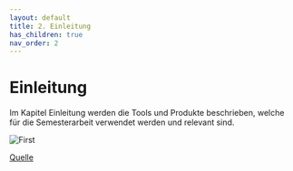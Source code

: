 ```yaml
---
layout: default
title: 2. Einleitung
has_children: true
nav_order: 2
---
```


# Einleitung

Im Kapitel Einleitung werden die Tools und Produkte beschrieben, welche für die Semesterarbeit verwendet werden und relevant sind.

![First](../../ressources/bilder/rsz_light-bulb)

[Quelle](../Quellenverzeichnis/index.md#Einleitung)